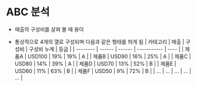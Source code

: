 # ABC 분석

- 매출의 구성비를 살펴 볼 때 용이  
  
- 통상적으로 4개의 열로 구성되며 다음과 같은 형태를 띄게 됨
  | 카테고리 | 매출   | 구성비 | 구성비 누계 | 등급 |
  | -------- | ------ | ------ | ----------- | ---- |
  | 제품A    | USD100 | 19%    | 19%         | A    |
  | 제품B    | USD90  | 16%    | 25%         | A    |
  | 제품C    | USD80  | 14%    | 39%         | A    |
  | 제품D    | USD70  | 13%    | 52%         | B    |
  | 제품E    | USD60  | 11%    | 63%         | B    |
  | 제품F    | USD50  | 9%     | 72%         | B    |
  | ...      | ...    | ...    | ...         | ...  |
